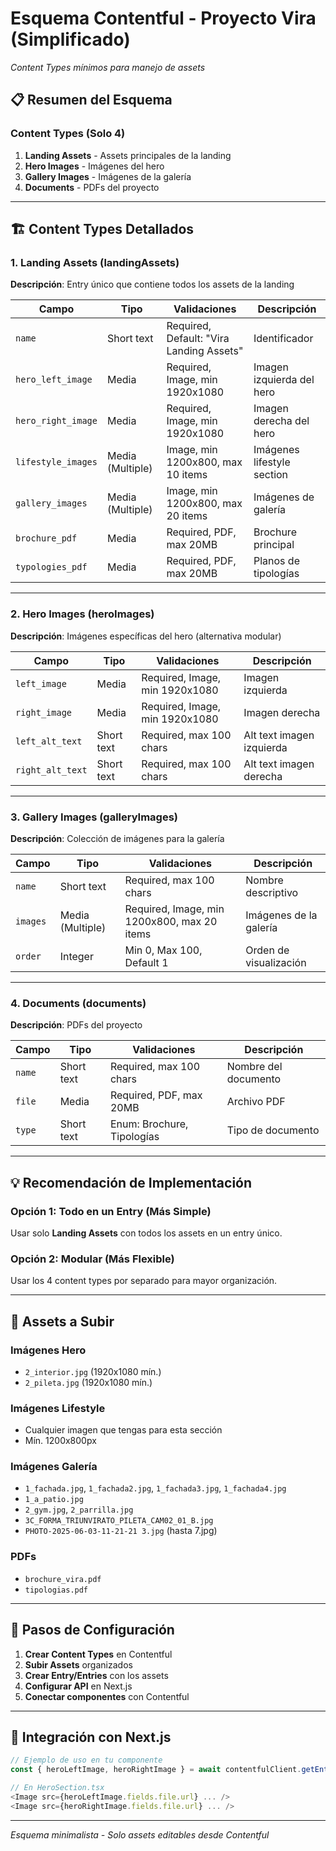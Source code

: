 # Esquema Contentful - Proyecto Vira (Simplificado)
*Content Types mínimos para manejo de assets*

## 📋 Resumen del Esquema

### Content Types (Solo 4)
1. **Landing Assets** - Assets principales de la landing
2. **Hero Images** - Imágenes del hero
3. **Gallery Images** - Imágenes de la galería  
4. **Documents** - PDFs del proyecto

---

## 🏗️ Content Types Detallados

### 1. Landing Assets (landingAssets)
**Descripción**: Entry único que contiene todos los assets de la landing

| Campo | Tipo | Validaciones | Descripción |
|-------|------|-------------|-------------|
| `name` | Short text | Required, Default: "Vira Landing Assets" | Identificador |
| `hero_left_image` | Media | Required, Image, min 1920x1080 | Imagen izquierda del hero |
| `hero_right_image` | Media | Required, Image, min 1920x1080 | Imagen derecha del hero |
| `lifestyle_images` | Media (Multiple) | Image, min 1200x800, max 10 items | Imágenes lifestyle section |
| `gallery_images` | Media (Multiple) | Image, min 1200x800, max 20 items | Imágenes de galería |
| `brochure_pdf` | Media | Required, PDF, max 20MB | Brochure principal |
| `typologies_pdf` | Media | Required, PDF, max 20MB | Planos de tipologías |

---

### 2. Hero Images (heroImages) 
**Descripción**: Imágenes específicas del hero (alternativa modular)

| Campo | Tipo | Validaciones | Descripción |
|-------|------|-------------|-------------|
| `left_image` | Media | Required, Image, min 1920x1080 | Imagen izquierda |
| `right_image` | Media | Required, Image, min 1920x1080 | Imagen derecha |
| `left_alt_text` | Short text | Required, max 100 chars | Alt text imagen izquierda |
| `right_alt_text` | Short text | Required, max 100 chars | Alt text imagen derecha |

---

### 3. Gallery Images (galleryImages)
**Descripción**: Colección de imágenes para la galería

| Campo | Tipo | Validaciones | Descripción |
|-------|------|-------------|-------------|
| `name` | Short text | Required, max 100 chars | Nombre descriptivo |
| `images` | Media (Multiple) | Required, Image, min 1200x800, max 20 items | Imágenes de la galería |
| `order` | Integer | Min 0, Max 100, Default 1 | Orden de visualización |

---

### 4. Documents (documents)
**Descripción**: PDFs del proyecto

| Campo | Tipo | Validaciones | Descripción |
|-------|------|-------------|-------------|
| `name` | Short text | Required, max 100 chars | Nombre del documento |
| `file` | Media | Required, PDF, max 20MB | Archivo PDF |
| `type` | Short text | Enum: Brochure, Tipologías | Tipo de documento |

---

## 💡 Recomendación de Implementación

### Opción 1: Todo en un Entry (Más Simple)
Usar solo **Landing Assets** con todos los assets en un entry único.

### Opción 2: Modular (Más Flexible)
Usar los 4 content types por separado para mayor organización.

---

## 📁 Assets a Subir

### Imágenes Hero
- `2_interior.jpg` (1920x1080 mín.)
- `2_pileta.jpg` (1920x1080 mín.)

### Imágenes Lifestyle
- Cualquier imagen que tengas para esta sección
- Mín. 1200x800px

### Imágenes Galería
- `1_fachada.jpg`, `1_fachada2.jpg`, `1_fachada3.jpg`, `1_fachada4.jpg`
- `1_a_patio.jpg`
- `2_gym.jpg`, `2_parrilla.jpg`
- `3C_FORMA_TRIUNVIRATO_PILETA_CAM02_01_B.jpg`
- `PHOTO-2025-06-03-11-21-21 3.jpg` (hasta 7.jpg)

### PDFs
- `brochure_vira.pdf`
- `tipologias.pdf`

---

## 🚀 Pasos de Configuración

1. **Crear Content Types** en Contentful
2. **Subir Assets** organizados
3. **Crear Entry/Entries** con los assets
4. **Configurar API** en Next.js
5. **Conectar componentes** con Contentful

---

## 🔌 Integración con Next.js

```typescript
// Ejemplo de uso en tu componente
const { heroLeftImage, heroRightImage } = await contentfulClient.getEntry('landingAssets')

// En HeroSection.tsx
<Image src={heroLeftImage.fields.file.url} ... />
<Image src={heroRightImage.fields.file.url} ... />
```

---

*Esquema minimalista - Solo assets editables desde Contentful* 